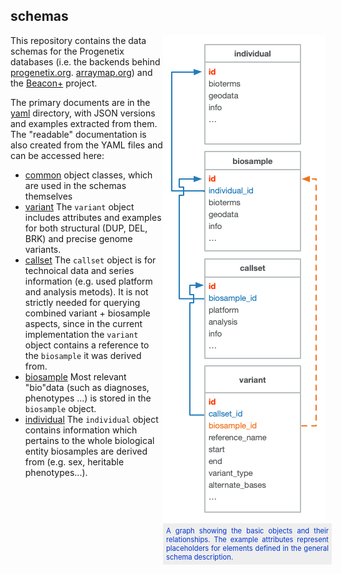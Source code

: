 ## schemas

<div style="display: block; float: right; width: 260px;">
  <img src="/rsrc/img/ga4gh-object-model.png" />
  <div style="display: block; width: 260px; text-align: justify; font-size: 0.8em; color: #03c; background-color: #eee; padding: 5px;">
A graph showing the basic objects and their relationships. The example attributes represent placeholders for elements defined in the general schema description.
  </div>
</div>

This repository contains the data schemas for the Progenetix databases (i.e. the backends behind [progenetix.org](http://progenetix.org). [arraymap.org](http://arraymap.org)) and the [Beacon+](http://beacon.progenetix.org) project.

The primary documents are in the [yaml](./yaml/) directory, with JSON versions and examples extracted from them. The "readable" documentation is also created from the YAML files and can be accessed here:

* [common](./doc/common.md)
    object classes, which are used in the schemas themselves
* [variant](./doc/variant.md)
    The `variant` object includes attributes and examples for both structural (DUP, DEL, BRK) and precise genome variants.
* [callset](./doc/callset.md)
    The `callset` object is for technoical data and series information (e.g. used platform and analysis metods). It is not strictly needed for querying combined variant + biosample aspects, since in the current implementation the `variant` object contains a reference to the `biosample` it was derived from.
* [biosample](./doc/biosample.md)
    Most relevant "bio"data (such as diagnoses, phenotypes ...) is stored in the `biosample` object.
* [individual](./doc/individual.md)
    The `individual` object contains information which pertains to the whole biological entity biosamples are derived from (e.g. sex, heritable phenotypes...).
    

    
    